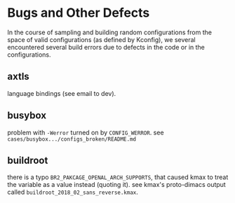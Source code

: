 # Bugs and Other Defects

In the course of sampling and building random configurations from the
space of valid configurations (as defined by Kconfig), we several
encountered several build errors due to defects in the code or in the
configurations.

## axtls

language bindings (see email to dev).

## busybox

problem with `-Werror` turned on by `CONFIG_WERROR`.  see `cases/busybox.../configs_broken/README.md`

## buildroot

there is a typo `BR2_PAKCAGE_OPENAL_ARCH_SUPPORTS`, that caused kmax
to treat the variable as a value instead (quoting it).  see kmax's
proto-dimacs output called `buildroot_2018_02_sans_reverse.kmax`.

